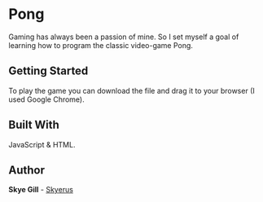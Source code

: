 # Pong

Gaming has always been a passion of mine. So I set myself a goal of learning how to program the classic video-game Pong.


## Getting Started

To play the game you can download the file and drag it to your browser (I used Google Chrome).


## Built With

JavaScript & HTML.

## Author

**Skye Gill** - [Skyerus](https://github.com/Skyerus)

